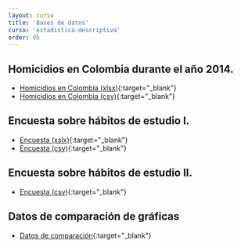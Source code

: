 ```yaml
---
layout: curso
title: 'Bases de datos'
curso: 'estadistica-descriptiva'
order: 05
---
```


## Homicidios en Colombia durante el año 2014.

- [Homicidios en Colombia (xlsx)](./basesdedatos/HomicidiosColombia2014.xlsx){:target="_blank"}
- [Homicidios en Colombia (csv)](./basesdedatos/HomicidiosColombia2014.csv){:target="_blank"}

## Encuesta sobre hábitos de estudio I.

* [Encuesta (xslx)](./basesdedatos/Encuesta.xlsx){:target="_blank"}
* [Encuesta (csv)](./basesdedatos/Encuesta.csv){:target="_blank"}

## Encuesta sobre hábitos de estudio II.

* [Encuesta (csv)](./basesdedatos/Encuesta2.csv){:target="_blank"}

## Datos de comparación de gráficas

* [Datos de comparación](./basesdedatos/compara_graficas.xlsx){:target="_blank"}
